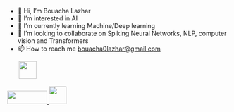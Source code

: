 - 👋 Hi, I’m Bouacha Lazhar
- 👀 I’m interested in AI
- 🌱 I’m currently learning Machine/Deep learning
- 💞️ I’m looking to collaborate on Spiking Neural Networks, NLP, computer vision and Transformers
- 📫 How to reach me bouacha0lazhar@gmail.com

<!---
bouachalazhar/bouachalazhar is a ✨ special ✨ repository because its `README.md` (this file) appears on your GitHub profile.
You can click the Preview link to take a look at your changes.
--->


&emsp;&nbsp;&nbsp;
<a href="https://www.linkedin.com/in/bouachalazhar/" target="_blank">
    <img src="https://brand.linkedin.com/content/dam/me/business/en-us/amp/brand-site/v2/bg/LI-Bug.svg.original.svg" width="auto" height="40" style="max-width: 100%;">
</a>

<a href="https://www.kaggle.com/bouachalazhar" target="_blank">
    <img src="https://upload.wikimedia.org/wikipedia/commons/7/7c/Kaggle_logo.png" width="90" height="30" style="max-width: 100%;">
</a>

<a href="https://stackoverflow.com/users/13450899/bouachalazhar" target="_blank">
    <img src="https://stackoverflow.design/assets/img/logos/so/logo-stackoverflow.svg" width="auto" height="40" style="max-width: 100%;">
</a>
